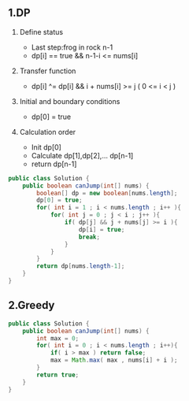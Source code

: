 ## 1.DP
1. Define status
	* Last step:frog in rock n-1
	* dp[i] == true && n-1-i <= nums[i]

2. Transfer function
	* dp[i] ^= dp[i] && i + nums[i] >= j ( 0 <= i < j )
3. Initial and boundary conditions
	* dp[0] = true
4. Calculation order
	* Init dp[0] 
	* Calculate dp[1],dp[2],... dp[n-1]
	* return dp[n-1]

```java
public class Solution {
    public boolean canJump(int[] nums) {
        boolean[] dp = new boolean[nums.length];
        dp[0] = true;
        for( int i = 1 ; i < nums.length ; i++ ){
            for( int j = 0 ; j < i ; j++ ){
                if( dp[j] && j + nums[j] >= i ){
                    dp[i] = true;
                    break;
                }
            }
        }
        return dp[nums.length-1];
    }
}
```



## 2.Greedy
```java 
public class Solution {
    public boolean canJump(int[] nums) {
        int max = 0;
        for( int i = 0 ; i < nums.length ; i++){
            if( i > max ) return false;
            max = Math.max( max , nums[i] + i );
        }
        return true;
    }
}
```